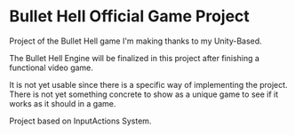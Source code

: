 # Bullet Hell Official Game Project
Project of the Bullet Hell game I'm making thanks to my Unity-Based.

The Bullet Hell Engine will be finalized in this project after finishing a functional video game.

It is not yet usable since there is a specific way of implementing the project. There is not yet something concrete to show as a unique game to see if it works as it should in a game.

Project based on InputActions System.

